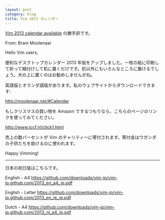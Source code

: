 ```yaml
---
layout: post
category: blog
title: Vim 2013 カレンダー
---
```


[Vim 2013 calendar available](https://groups.google.com/d/topic/vim_dev/U-hOGw0gNOU/discussion) の勝手訳です。

From: Bram Moolenaar

Hello Vim users,

便利なデスクトップカレンダー 2013 年版をアップしました。一枚の紙に印刷して折って糊付けして机に置くだけです。机以外にもいろんなところに置けるでしょう。犬の上に置くのはお勧めしませんがね。

英語版とオランダ語版があります。私のウェブサイトからダウンロードできます:

<http://moolenaar.net/#Calendar>

もしクリスマスの買い物を Amazon でするつもりなら、こちらのページのリンクを使ってみてください。

<http://www.iccf.nl/click1.html>

売上の数パーセントが Vim のチャリティーに寄付されます。寄付金はウガンダの子供たちを助けるのに使われます。

Happy Vimming!


-----

日本の祝日版はこちらです。

English - A4 <https://github.com/downloads/vim-jp/vim-jp.github.com/2013_en_a4_jp.pdf>

English - Letter <https://github.com/downloads/vim-jp/vim-jp.github.com/2013_en_le_jp.pdf>

Dutch - A4 <https://github.com/downloads/vim-jp/vim-jp.github.com/2013_nl_a4_jp.pdf>

